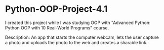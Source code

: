 # Python-OOP-Project-4.1

I created this project while I was studying OOP with "Advanced Python: Python OOP with 10 Real-World Programs" course.

Description: An app that starts the computer webcam, lets the user capture a photo
and uploads the photo to the web and creates a sharable link.
